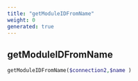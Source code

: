 ```yaml
---
title: "getModuleIDFromName"
weight: 0
generated: true
---
```


## getModuleIDFromName



```php
getModuleIDFromName($connection2,$name )
```





